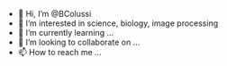 - 👋 Hi, I’m @BColussi
- 👀 I’m interested in science, biology, image processing
- 🌱 I’m currently learning ...
- 💞️ I’m looking to collaborate on ...
- 📫 How to reach me ...

<!---
BColussi/BColussi is a ✨ special ✨ repository because its `README.md` (this file) appears on your GitHub profile.
You can click the Preview link to take a look at your changes.
--->
